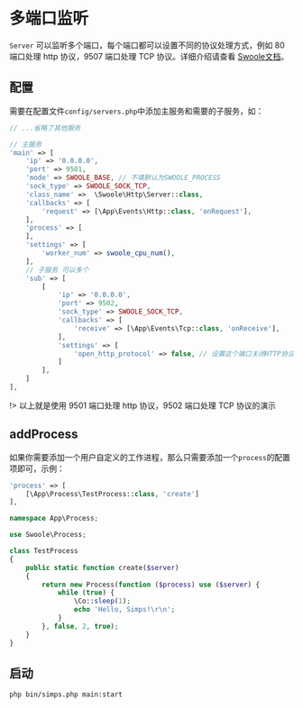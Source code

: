 # 多端口监听

`Server` 可以监听多个端口，每个端口都可以设置不同的协议处理方式，例如 80 端口处理 http 协议，9507 端口处理 TCP 协议。详细介绍请查看 [Swoole文档](https://wiki.swoole.com/#/server/port?id=%e5%a4%9a%e7%ab%af%e5%8f%a3%e7%9b%91%e5%90%ac)。

## 配置

需要在配置文件`config/servers.php`中添加主服务和需要的子服务，如：

```php
// ...省略了其他服务

// 主服务
'main' => [
    'ip' => '0.0.0.0',
    'port' => 9501,
    'mode' => SWOOLE_BASE, // 不填默认为SWOOLE_PROCESS
    'sock_type' => SWOOLE_SOCK_TCP,
    'class_name' =>  \Swoole\Http\Server::class,
    'callbacks' => [
        'request' => [\App\Events\Http::class, 'onRequest'],
    ],
    'process' => [
    ],
    'settings' => [
        'worker_num' => swoole_cpu_num(),
    ],
    // 子服务 可以多个
    'sub' => [
        [
            'ip' => '0.0.0.0',
            'port' => 9502,
            'sock_type' => SWOOLE_SOCK_TCP,
            'callbacks' => [
                'receive' => [\App\Events\Tcp::class, 'onReceive'],
            ],
            'settings' => [
                'open_http_protocol' => false, // 设置这个端口关闭HTTP协议功能
            ]
        ],
    ]
],
```

!> 以上就是使用 9501 端口处理 http 协议，9502 端口处理 TCP 协议的演示

## addProcess

如果你需要添加一个用户自定义的工作进程，那么只需要添加一个`process`的配置项即可，示例：

```php
'process' => [
    [\App\Process\TestProcess::class, 'create']
],
```

```php
namespace App\Process;

use Swoole\Process;

class TestProcess
{
    public static function create($server)
    {
        return new Process(function ($process) use ($server) {
            while (true) {
                \Co::sleep(1);
                echo 'Hello, Simps!\r\n';
            }
        }, false, 2, true);
    }
}
```

## 启动

```shell
php bin/simps.php main:start
```